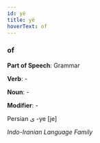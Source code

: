 ```yaml
---
id: yë
title: yë
hoverText: of
---
```


### of

**Part of Speech**: Grammar

**Verb**: -

**Noun**: -

**Modifier**: -

Persian ی -ye [je]

*Indo-Iranian Language Family*